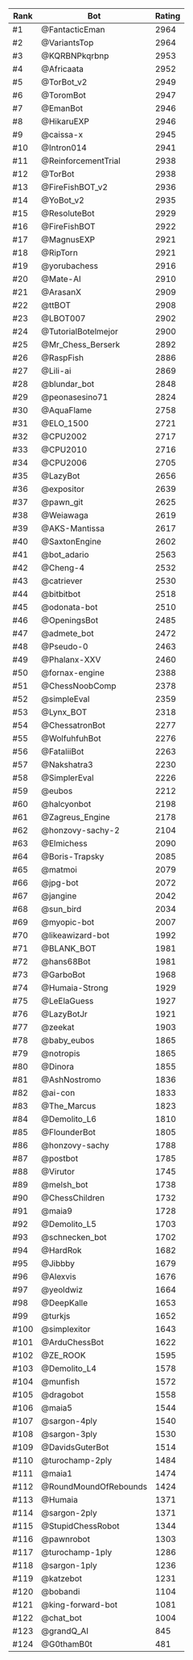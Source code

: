 Rank|Bot|Rating
---|---|---
#1|@FantacticEman|2964
#2|@VariantsTop|2964
#3|@KQRBNPkqrbnp|2953
#4|@Africaata|2952
#5|@TorBot_v2|2949
#6|@ToromBot|2947
#7|@EmanBot|2946
#8|@HikaruEXP|2946
#9|@caissa-x|2945
#10|@Intron014|2941
#11|@ReinforcementTrial|2938
#12|@TorBot|2938
#13|@FireFishBOT_v2|2936
#14|@YoBot_v2|2935
#15|@ResoluteBot|2929
#16|@FireFishBOT|2922
#17|@MagnusEXP|2921
#18|@RipTorn|2921
#19|@yorubachess|2916
#20|@Mate-AI|2910
#21|@ArasanX|2909
#22|@ttBOT|2908
#23|@LBOT007|2902
#24|@TutorialBotelmejor|2900
#25|@Mr_Chess_Berserk|2892
#26|@RaspFish|2886
#27|@Lili-ai|2869
#28|@blundar_bot|2848
#29|@peonasesino71|2824
#30|@AquaFlame|2758
#31|@ELO_1500|2721
#32|@CPU2002|2717
#33|@CPU2010|2716
#34|@CPU2006|2705
#35|@LazyBot|2656
#36|@expositor|2639
#37|@pawn_git|2625
#38|@Weiawaga|2619
#39|@AKS-Mantissa|2617
#40|@SaxtonEngine|2602
#41|@bot_adario|2563
#42|@Cheng-4|2532
#43|@catriever|2530
#44|@bitbitbot|2518
#45|@odonata-bot|2510
#46|@OpeningsBot|2485
#47|@admete_bot|2472
#48|@Pseudo-0|2463
#49|@Phalanx-XXV|2460
#50|@fornax-engine|2388
#51|@ChessNoobComp|2378
#52|@simpleEval|2359
#53|@Lynx_BOT|2318
#54|@ChessatronBot|2277
#55|@WolfuhfuhBot|2276
#56|@FataliiBot|2263
#57|@Nakshatra3|2230
#58|@SimplerEval|2226
#59|@eubos|2212
#60|@halcyonbot|2198
#61|@Zagreus_Engine|2178
#62|@honzovy-sachy-2|2104
#63|@Elmichess|2090
#64|@Boris-Trapsky|2085
#65|@matmoi|2079
#66|@jpg-bot|2072
#67|@jangine|2042
#68|@sun_bird|2034
#69|@myopic-bot|2007
#70|@likeawizard-bot|1992
#71|@BLANK_BOT|1981
#72|@hans68Bot|1981
#73|@GarboBot|1968
#74|@Humaia-Strong|1929
#75|@LeElaGuess|1927
#76|@LazyBotJr|1921
#77|@zeekat|1903
#78|@baby_eubos|1865
#79|@notropis|1865
#80|@Dinora|1855
#81|@AshNostromo|1836
#82|@ai-con|1833
#83|@The_Marcus|1823
#84|@Demolito_L6|1810
#85|@FlounderBot|1805
#86|@honzovy-sachy|1788
#87|@postbot|1785
#88|@Virutor|1745
#89|@melsh_bot|1738
#90|@ChessChildren|1732
#91|@maia9|1728
#92|@Demolito_L5|1703
#93|@schnecken_bot|1702
#94|@HardRok|1682
#95|@Jibbby|1679
#96|@Alexvis|1676
#97|@yeoldwiz|1664
#98|@DeepKalle|1653
#99|@turkjs|1652
#100|@simplexitor|1643
#101|@ArduChessBot|1622
#102|@ZE_ROOK|1595
#103|@Demolito_L4|1578
#104|@munfish|1572
#105|@dragobot|1558
#106|@maia5|1544
#107|@sargon-4ply|1540
#108|@sargon-3ply|1530
#109|@DavidsGuterBot|1514
#110|@turochamp-2ply|1484
#111|@maia1|1474
#112|@RoundMoundOfRebounds|1424
#113|@Humaia|1371
#114|@sargon-2ply|1371
#115|@StupidChessRobot|1344
#116|@pawnrobot|1303
#117|@turochamp-1ply|1286
#118|@sargon-1ply|1236
#119|@katzebot|1231
#120|@bobandi|1104
#121|@king-forward-bot|1081
#122|@chat_bot|1004
#123|@grandQ_AI|845
#124|@G0thamB0t|481
